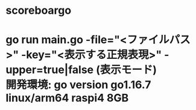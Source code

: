 # scoreboargo
go run main.go -file="<ファイルパス>" -key="<表示する正規表現>" -upper=true|false (表示モード)  
開発環境: go version go1.16.7 linux/arm64 raspi4 8GB  
=======
